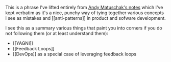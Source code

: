 This is a phrase I've lifted entirely from [Andy Matuschak's notes](https://notes.andymatuschak.org/About_these_notes?stackedNotes=z2kr7QrJczqYyfwLFcv1FLEUMdVTsgfYSdFXA) which I've kept verbatim as it's a nice, punchy way of tying together various concepts I see as mistakes and [[anti-patterns]] in product and sofware development.

I see this as a summary various things that paint you into corners if you do not following them (or at least understand them):

* [[YAGNI]]
* [[Feedback Loops]]
* [[DevOps]] as a special case of leveraging feedback loops
